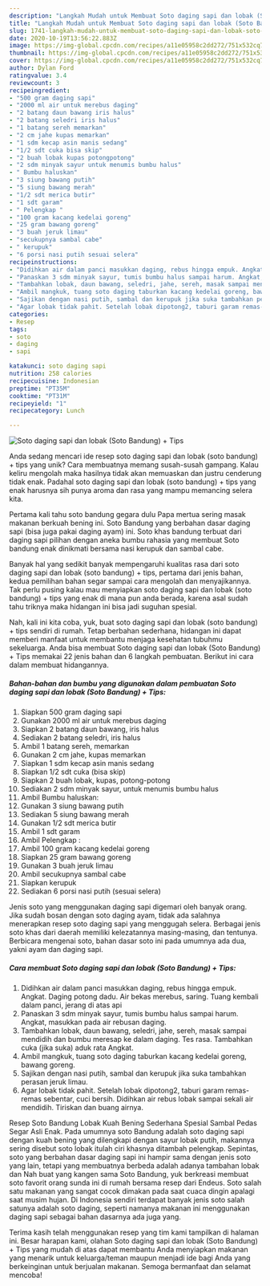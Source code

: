 ```yaml
---
description: "Langkah Mudah untuk Membuat Soto daging sapi dan lobak (Soto Bandung) + Tips yang Menggugah Selera"
title: "Langkah Mudah untuk Membuat Soto daging sapi dan lobak (Soto Bandung) + Tips yang Menggugah Selera"
slug: 1741-langkah-mudah-untuk-membuat-soto-daging-sapi-dan-lobak-soto-bandung-tips-yang-menggugah-selera
date: 2020-10-19T13:56:22.883Z
image: https://img-global.cpcdn.com/recipes/a11e05958c2dd272/751x532cq70/soto-daging-sapi-dan-lobak-soto-bandung-tips-foto-resep-utama.jpg
thumbnail: https://img-global.cpcdn.com/recipes/a11e05958c2dd272/751x532cq70/soto-daging-sapi-dan-lobak-soto-bandung-tips-foto-resep-utama.jpg
cover: https://img-global.cpcdn.com/recipes/a11e05958c2dd272/751x532cq70/soto-daging-sapi-dan-lobak-soto-bandung-tips-foto-resep-utama.jpg
author: Dylan Ford
ratingvalue: 3.4
reviewcount: 3
recipeingredient:
- "500 gram daging sapi"
- "2000 ml air untuk merebus daging"
- "2 batang daun bawang iris halus"
- "2 batang seledri iris halus"
- "1 batang sereh memarkan"
- "2 cm jahe kupas memarkan"
- "1 sdm kecap asin manis sedang"
- "1/2 sdt cuka bisa skip"
- "2 buah lobak kupas potongpotong"
- "2 sdm minyak sayur untuk menumis bumbu halus"
- " Bumbu haluskan"
- "3 siung bawang putih"
- "5 siung bawang merah"
- "1/2 sdt merica butir"
- "1 sdt garam"
- " Pelengkap "
- "100 gram kacang kedelai goreng"
- "25 gram bawang goreng"
- "3 buah jeruk limau"
- "secukupnya sambal cabe"
- " kerupuk"
- "6 porsi nasi putih sesuai selera"
recipeinstructions:
- "Didihkan air dalam panci masukkan daging, rebus hingga empuk. Angkat. Daging potong dadu. Air bekas merebus, saring. Tuang kembali dalam panci, jerang di atas api"
- "Panaskan 3 sdm minyak sayur, tumis bumbu halus sampai harum. Angkat, masukkan pada air rebusan daging."
- "Tambahkan lobak, daun bawang, seledri, jahe, sereh, masak sampai mendidih dan bumbu meresap ke dalam daging. Tes rasa. Tambahkan cuka (jika suka) aduk rata Angkat."
- "Ambil mangkuk, tuang soto daging taburkan kacang kedelai goreng, bawang goreng."
- "Sajikan dengan nasi putih, sambal dan kerupuk jika suka tambahkan perasan jeruk limau."
- "Agar lobak tidak pahit. Setelah lobak dipotong2, taburi garam remas-remas sebentar, cuci bersih. Didihkan air rebus lobak sampai sekali air mendidih. Tiriskan dan buang airnya."
categories:
- Resep
tags:
- soto
- daging
- sapi

katakunci: soto daging sapi 
nutrition: 258 calories
recipecuisine: Indonesian
preptime: "PT35M"
cooktime: "PT31M"
recipeyield: "1"
recipecategory: Lunch

---
```



![Soto daging sapi dan lobak (Soto Bandung) + Tips](https://img-global.cpcdn.com/recipes/a11e05958c2dd272/751x532cq70/soto-daging-sapi-dan-lobak-soto-bandung-tips-foto-resep-utama.jpg)

Anda sedang mencari ide resep soto daging sapi dan lobak (soto bandung) + tips yang unik? Cara membuatnya memang susah-susah gampang. Kalau keliru mengolah maka hasilnya tidak akan memuaskan dan justru cenderung tidak enak. Padahal soto daging sapi dan lobak (soto bandung) + tips yang enak harusnya sih punya aroma dan rasa yang mampu memancing selera kita.

Pertama kali tahu soto bandung gegara dulu Papa mertua sering masak makanan berkuah bening ini. Soto Bandung yang berbahan dasar daging sapi (bisa juga pakai daging ayam) ini. Soto khas bandung terbuat dari daging sapi pilihan dengan aneka bumbu rahasia yang membuat Soto bandung enak dinikmati bersama nasi kerupuk dan sambal cabe.

Banyak hal yang sedikit banyak mempengaruhi kualitas rasa dari soto daging sapi dan lobak (soto bandung) + tips, pertama dari jenis bahan, kedua pemilihan bahan segar sampai cara mengolah dan menyajikannya. Tak perlu pusing kalau mau menyiapkan soto daging sapi dan lobak (soto bandung) + tips yang enak di mana pun anda berada, karena asal sudah tahu triknya maka hidangan ini bisa jadi suguhan spesial.


Nah, kali ini kita coba, yuk, buat soto daging sapi dan lobak (soto bandung) + tips sendiri di rumah. Tetap berbahan sederhana, hidangan ini dapat memberi manfaat untuk membantu menjaga kesehatan tubuhmu sekeluarga. Anda bisa membuat Soto daging sapi dan lobak (Soto Bandung) + Tips memakai 22 jenis bahan dan 6 langkah pembuatan. Berikut ini cara dalam membuat hidangannya.

<!--inarticleads1-->

##### Bahan-bahan dan bumbu yang digunakan dalam pembuatan Soto daging sapi dan lobak (Soto Bandung) + Tips:

1. Siapkan 500 gram daging sapi
1. Gunakan 2000 ml air untuk merebus daging
1. Siapkan 2 batang daun bawang, iris halus
1. Sediakan 2 batang seledri, iris halus
1. Ambil 1 batang sereh, memarkan
1. Gunakan 2 cm jahe, kupas memarkan
1. Siapkan 1 sdm kecap asin manis sedang
1. Siapkan 1/2 sdt cuka (bisa skip)
1. Siapkan 2 buah lobak, kupas, potong-potong
1. Sediakan 2 sdm minyak sayur, untuk menumis bumbu halus
1. Ambil  Bumbu haluskan:
1. Gunakan 3 siung bawang putih
1. Sediakan 5 siung bawang merah
1. Gunakan 1/2 sdt merica butir
1. Ambil 1 sdt garam
1. Ambil  Pelengkap :
1. Ambil 100 gram kacang kedelai goreng
1. Siapkan 25 gram bawang goreng
1. Gunakan 3 buah jeruk limau
1. Ambil secukupnya sambal cabe
1. Siapkan  kerupuk
1. Sediakan 6 porsi nasi putih (sesuai selera)


Jenis soto yang menggunakan daging sapi digemari oleh banyak orang. Jika sudah bosan dengan soto daging ayam, tidak ada salahnya menerapkan resep soto daging sapi yang menggugah selera. Berbagai jenis soto khas dari daerah memiliki kelezatannya masing-masing, dan tentunya. Berbicara mengenai soto, bahan dasar soto ini pada umumnya ada dua, yakni ayam dan daging sapi. 

<!--inarticleads2-->

##### Cara membuat Soto daging sapi dan lobak (Soto Bandung) + Tips:

1. Didihkan air dalam panci masukkan daging, rebus hingga empuk. Angkat. Daging potong dadu. Air bekas merebus, saring. Tuang kembali dalam panci, jerang di atas api
1. Panaskan 3 sdm minyak sayur, tumis bumbu halus sampai harum. Angkat, masukkan pada air rebusan daging.
1. Tambahkan lobak, daun bawang, seledri, jahe, sereh, masak sampai mendidih dan bumbu meresap ke dalam daging. Tes rasa. Tambahkan cuka (jika suka) aduk rata Angkat.
1. Ambil mangkuk, tuang soto daging taburkan kacang kedelai goreng, bawang goreng.
1. Sajikan dengan nasi putih, sambal dan kerupuk jika suka tambahkan perasan jeruk limau.
1. Agar lobak tidak pahit. Setelah lobak dipotong2, taburi garam remas-remas sebentar, cuci bersih. Didihkan air rebus lobak sampai sekali air mendidih. Tiriskan dan buang airnya.


Resep Soto Bandung Lobak Kuah Bening Sederhana Spesial Sambal Pedas Segar Asli Enak. Pada umumnya soto Bandung adalah soto daging sapi dengan kuah bening yang dilengkapi dengan sayur lobak putih, makannya sering disebut soto lobak itulah ciri khasnya ditambah pelengkap. Sepintas, soto yang berbahan dasar daging sapi ini hampir sama dengan jenis soto yang lain, tetapi yang membuatnya berbeda adalah adanya tambahan lobak dan Nah buat yang kangen sama Soto Bandung, yuk berkreasi membuat soto favorit orang sunda ini di rumah bersama resep dari Endeus. Soto salah satu makanan yang sangat cocok dimakan pada saat cuaca dingin apalagi saat musim hujan. Di Indonesia sendiri terdapat banyak jenis soto salah satunya adalah soto daging, seperti namanya makanan ini menggunakan daging sapi sebagai bahan dasarnya ada juga yang. 

Terima kasih telah menggunakan resep yang tim kami tampilkan di halaman ini. Besar harapan kami, olahan Soto daging sapi dan lobak (Soto Bandung) + Tips yang mudah di atas dapat membantu Anda menyiapkan makanan yang menarik untuk keluarga/teman maupun menjadi ide bagi Anda yang berkeinginan untuk berjualan makanan. Semoga bermanfaat dan selamat mencoba!
